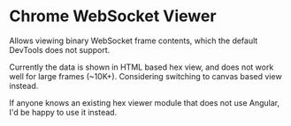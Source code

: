 # Chrome WebSocket Viewer

Allows viewing binary WebSocket frame contents, which the default DevTools does not support.

Currently the data is shown in HTML based hex view, and does not work well for large frames (~10K+).
Considering switching to canvas based view instead.

If anyone knows an existing hex viewer module that does not use Angular, I'd be happy to use it instead.